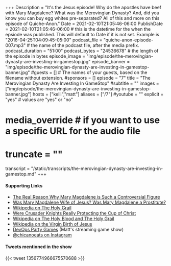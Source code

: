 +++
Description = "It's the Jesus episode! Why do the apostles have beef with Mary Magdalene? What was the Merovingian Dynasty? And, did you know you can buy egg whites pre-separated? All of this and more on this episode of Quiche-Anon."
Date = 2021-02-10T21:05:46-06:00
PublishDate = 2021-02-10T21:05:46-06:00 # this is the datetime for the when the epsiode was published. This will default to Date if it is not set. Example is "2016-04-25T04:09:45-05:00"
podcast_file = "quiche-anon-episode-007.mp3" # the name of the podcast file, after the media prefix.
podcast_duration = "51:00"
podcast_bytes = "24536678" # the length of the episode in bytes
episode_image = "img/episode/the-merovingian-dynasty-are-investing-in-gamestop.jpg"
episode_banner = "img/episode/the-merovingian-dynasty-are-investing-in-gamestop-banner.jpg"
#guests = [] # The names of your guests, based on the filename without extension.
#sponsors = []
episode = "7"
title = "The Merovingian Dynasty Are Investing In GameStop"
#subtitle = ""
images = ["img/episode/the-merovingian-dynasty-are-investing-in-gamestop-banner.jpg"]
hosts = ["kelli","matt"]
aliases = ["/7"]
#youtube = ""
explicit = "yes" # values are "yes" or "no"
# media_override # if you want to use a specific URL for the audio file
# truncate = ""
transcript = "/static/transcripts/the-merovingian-dynasty-are-investing-in-gamestop.md"
+++
#### Supporting Links
- [The Real Reason Why Mary Magdalene is Such a Controversial Figure](https://time.com/5210705/mary-magdalene-controversial/)
- [Was Mary Magdalene Wife of Jesus? Was Mary Magdalene a Prostitute?](https://www.biblicalarchaeology.org/daily/people-cultures-in-the-bible/people-in-the-bible/was-mary-magdalene-wife-of-jesus-was-mary-magdalene-a-prostitute/)
- [Wikipedia on The Holy Grail](https://en.wikipedia.org/wiki/Holy_Grail#Pseudohistory_and_conspiracy_theories)
- [Were Crusader Knights Really Protecting the Cup of Christ](https://www.history.com/shows/knightfall/pages/were-crusader-knights-really-protecting-the-cup-of-christ)
- [Wikipedia on The Holy Blood and The Holy Grail](https://en.wikipedia.org/wiki/The_Holy_Blood_and_the_Holy_Grail)
- [Wikipedia on the Virgin Birth of Jesus](https://en.wikipedia.org/wiki/Virgin_birth_of_Jesus)
- [DevOps Party Games](https://devopspartygames.com) (Matt's streaming game show)
- [@chicanoeats on Instagram](https://www.instagram.com/chicanoeats/)

#### Tweets mentioned in the show

{{< tweet 1356774966675570688 >}}

